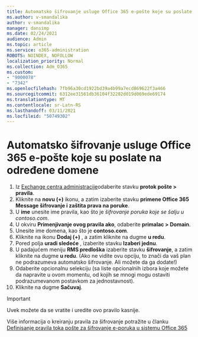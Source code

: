 ```yaml
---
title: Automatsko šifrovanje usluge Office 365 e-pošte koje su poslate na određene domene
ms.author: v-smandalika
author: v-smandalika
manager: dansimp
ms.date: 02/24/2021
audience: Admin
ms.topic: article
ms.service: o365-administration
ROBOTS: NOINDEX, NOFOLLOW
localization_priority: Normal
ms.collection: Adm_O365
ms.custom:
- "9000078"
- "7342"
ms.openlocfilehash: 7fb96a30cd1922bd39a4b99a7ecd869622f3a466
ms.sourcegitcommit: 6312ee31561db36104f32282d019d069ede69174
ms.translationtype: MT
ms.contentlocale: sr-Latn-RS
ms.lasthandoff: 03/11/2021
ms.locfileid: "50749302"
---
```

# <a name="automatically-encrypt-office-365-email-messages-sent-to-certain-domains"></a>Automatsko šifrovanje usluge Office 365 e-pošte koje su poslate na određene domene

1. Iz [Exchange centra administracije](https://outlook.office365.com/ecp/)odaberite stavku **protok pošte > pravila**. 
2. Kliknite na **novu (+)** ikonu, a zatim izaberite stavku **primene Office 365 Message šifrovanje i zaštita prava na poruke**.
3. U **ime** unesite ime pravila, kao što je *šifrovanje poruka koje se šalju u contoso.com*.
4. U okviru **Primenjivanje ovog pravila ako**, odaberite **primalac > Domain**. 
5. Unesite ime domena, kao što je **contoso.com**.
6. Kliknite na ikonu **Dodaj (+)** , a zatim kliknite na dugme **u redu**.
7. Pored polja **uradi sledeće** , izaberite stavku **Izaberi jednu**. 
8. U padajućem meniju **RMS predloška** izaberite stavku **šifrovanje**, a zatim kliknite na dugme **u redu**. (Ako ne vidite ovu opciju, to znači da vaš plan ne podrazumeva automatsko šifrovanje. Ali možete da ga dodate!)
9. Odaberite opcionalnu selekciju (sa liste opcionalnih izbora koje možete da napravite u ovom momentu, od kojih se mnogi mogu ostaviti podrazumevanom postavkom za jednostavnost).
10. Kliknite na dugme **Sačuvaj**.

> [!IMPORTANT]
> Uvek možete da se vratite i uredite ovo pravilo kasnije.

Više informacija o kreiranju pravila za šifrovanje potražite u članku [Definisanje pravila toka pošte za šifrovanje e-poruka u sistemu Office 365](https://docs.microsoft.com/microsoft-365/compliance/define-mail-flow-rules-to-encrypt-email)